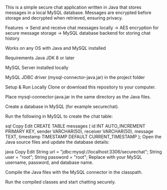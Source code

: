 This is a simple secure chat application written in Java that stores messages in a local MySQL database. Messages are encrypted before storage and decrypted when retrieved, ensuring privacy.

Features
-> Send and receive chat messages locally
-> AES encryption for secure message storage
-> MySQL database backend for storing chat history

Works on any OS with Java and MySQL installed

Requirements
Java JDK 8 or later

MySQL Server installed locally

MySQL JDBC driver (mysql-connector-java.jar) in the project folder

Setup & Run Locally
Clone or download this repository to your computer.

Place mysql-connector-java.jar in the same directory as the Java files.

Create a database in MySQL (for example securechat).

Run the following in MySQL to create the chat table:

sql
Copy
Edit
CREATE TABLE messages (
    id INT AUTO_INCREMENT PRIMARY KEY,
    sender VARCHAR(50),
    receiver VARCHAR(50),
    message TEXT,
    timestamp TIMESTAMP DEFAULT CURRENT_TIMESTAMP
);
Open the Java source files and update the database details:

java
Copy
Edit
String url = "jdbc:mysql://localhost:3306/securechat";
String user = "root";
String password = "root";
Replace with your MySQL username, password, and database name.

Compile the Java files with the MySQL connector in the classpath.

Run the compiled classes and start chatting securely.
